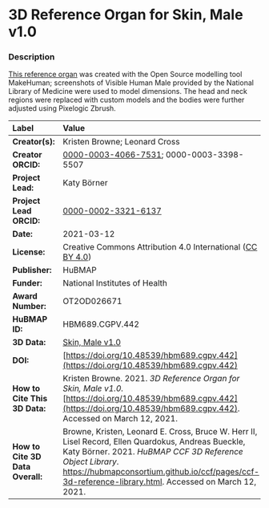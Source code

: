 # 3D Reference Organ for Skin, Male v1.0

### Description
[This reference organ](https://hubmapconsortium.github.io/ccf/pages/ccf-3d-reference-library.html) was created with the Open Source modelling tool MakeHuman; screenshots of Visible Human Male provided by the National Library of Medicine were used to model dimensions. The head and neck regions were replaced with custom models and the bodies were further adjusted using Pixelogic Zbrush.

| Label | Value |
| :------------- |:-------------|
| **Creator(s):** | Kristen Browne; Leonard Cross |
| **Creator ORCID:** | [0000-0003-4066-7531](https://orcid.org/0000-0003-4066-7531); 0000-0003-3398-5507 |
| **Project Lead:** | Katy B&ouml;rner |
| **Project Lead ORCID:** | [0000-0002-3321-6137](https://orcid.org/0000-0002-3321-6137) |
| **Date:** | 2021-03-12 |
| **License:** | Creative Commons Attribution 4.0 International ([CC BY 4.0](https://creativecommons.org/licenses/by/4.0/)) |
| **Publisher:** | HuBMAP |
| **Funder:** | National Institutes of Health |
| **Award Number:** | OT2OD026671 |
| **HuBMAP ID:** | HBM689.CGPV.442 |
| **3D Data:** | [Skin, Male v1.0](https://hubmapconsortium.github.io/ccf-releases/v1.0/models/VH_M_Skin_v1.0.glb) |
| **DOI:** | [https://doi.org/10.48539/hbm689.cgpv.442](https://doi.org/10.48539/hbm689.cgpv.442) |
| **How to Cite This 3D Data:** | Kristen Browne. 2021. *3D Reference Organ for Skin, Male v1.0.* [https://doi.org/10.48539/hbm689.cgpv.442](https://doi.org/10.48539/hbm689.cgpv.442). Accessed on March 12, 2021. |
| **How to Cite 3D Data Overall:** | Browne, Kristen, Leonard E. Cross, Bruce W. Herr II, Lisel Record, Ellen Quardokus, Andreas Bueckle, Katy B&ouml;rner. 2021. *HuBMAP CCF 3D Reference Object Library*. https://hubmapconsortium.github.io/ccf/pages/ccf-3d-reference-library.html. Accessed on March 12, 2021. |